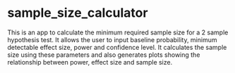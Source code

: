 # sample_size_calculator

This is an app to calculate the minimum required sample size for a 2 sample hypothesis test. It allows the user to input baseline probability, minimum detectable effect size, power and confidence level. It calculates the sample size using these parameters and also generates plots showing the relationship between power, effect size and sample size.
